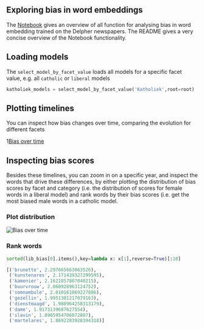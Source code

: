 ## Exploring bias in word embeddings

The [Notebook](./Explore_bias.ipynb) gives an overview of all function for analysing bias in word embedding trained on the Delpher newspapers. The README gives a very concise overview of the Notebook functionality.

## Loading models

The `select_model_by_facet_value` loads all models for a specific facet value, e.g. all `catholic` or `liberal` models

```python
katholiek_models = select_model_by_facet_value('Katholiek',root=root)
```

## Plotting timelines

You can inspect how bias changes over time, comparing the evolution for different facets


1[Bias over time](./img/bias_img1.png)


## Inspecting bias scores

Besides these timelines, you can zoom in on a specific year, and inspect the words that drive these differences, by either plotting the distribution of bias scores by facet and category (i.e. the distribution of scores for female words in a liberal model) and rank words by their bias scores (i.e. get the most biased male words in a catholic model.

### Plot distribution 

![Bias over time](./img/bias_img1.png)


### Rank words
```python
sorted(lib_bias[0].items(),key=lambda x: x[1],reverse=True)[:10]
```

```python
[('brunette', 2.297665663063526),
 ('kunstenares', 2.171439327299595),
 ('kamenier', 2.1621857807040215),
 ('buurvrouw', 2.060928963124752),
 ('somnambule', 2.010161869227886),
 ('gezellin', 1.9951301217079163),
 ('dienstmaagd', 1.980964258313179),
 ('dame', 1.9173139687627554),
 ('slavin', 1.8965954706072807),
 ('martelares', 1.8692283928394318)]
```